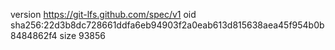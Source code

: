 version https://git-lfs.github.com/spec/v1
oid sha256:22d3b8dc728661ddfa6eb94903f2a0eab613d815638aea45f954b0b8484862f4
size 93856
